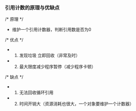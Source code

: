 ### 引用计数的原理与优缺点

/* 原理 */
 - 维护一个引用计数器，判断引用数是否为0

/* 优点 */
 - 1. 发现垃圾 立即回收（非常及时）
 - 2. 最大限度减少程序暂停（减少程序卡顿）

/* 缺点 */
 - 1. 无法回收循环引用
 - 2. 时间开销大（资源消耗也很大，一个对象要维护一个计数器）